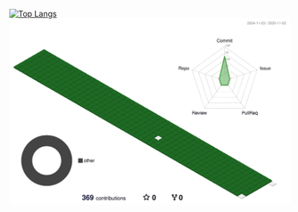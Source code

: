 [![Top Langs](https://github-readme-stats.vercel.app/api/top-langs/?username=hsoomin)](https://github.com/anuraghazra/github-readme-stats)
![](./profile-3d-contrib/profile-green-animate.svg)
